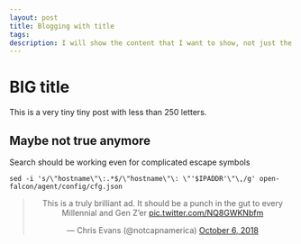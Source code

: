 ```yaml
---
layout: post
title: Blogging with title
tags:
description: I will show the content that I want to show, not just the first lines of this post.
---
```


# BIG title

This is a very tiny tiny post with less than 250 letters.

## Maybe not true anymore

Search should be working even for complicated escape symbols
```
sed -i 's/\"hostname\"\:.*$/\"hostname\"\: \"'$IPADDR'\"\,/g' open-falcon/agent/config/cfg.json
```



<center><blockquote class="twitter-tweet" data-lang="en"><p lang="en" dir="ltr">This is a truly brilliant ad.  It should be a punch in the gut to every Millennial and Gen Z’er <a href="https://t.co/NQ8GWKNbfm">pic.twitter.com/NQ8GWKNbfm</a></p>&mdash; Chris Evans (@notcapnamerica) <a href="https://twitter.com/notcapnamerica/status/1048715747588018176?ref_src=twsrc%5Etfw">October 6, 2018</a></blockquote></center>
<script async src="https://platform.twitter.com/widgets.js" charset="utf-8"></script>




